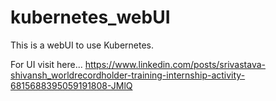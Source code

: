 # kubernetes_webUI
This is a webUI to use Kubernetes.


For UI visit here...
https://www.linkedin.com/posts/srivastava-shivansh_worldrecordholder-training-internship-activity-6815688395059191808-JMlQ
